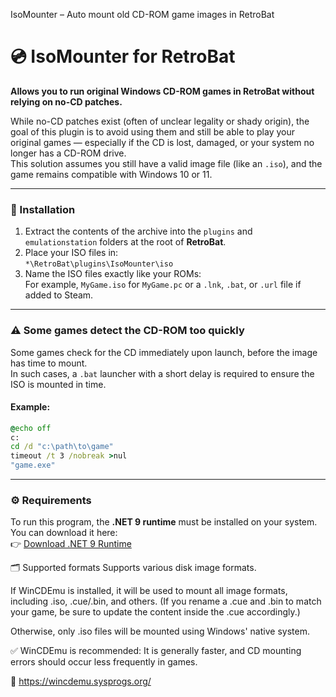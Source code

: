 IsoMounter – Auto mount old CD-ROM game images in RetroBat


# 💿 IsoMounter for RetroBat

**Allows you to run original Windows CD-ROM games in RetroBat without relying on no-CD patches.**

While no-CD patches exist (often of unclear legality or shady origin), the goal of this plugin is to avoid using them and still be able to play your original games — especially if the CD is lost, damaged, or your system no longer has a CD-ROM drive.  
This solution assumes you still have a valid image file (like an `.iso`), and the game remains compatible with Windows 10 or 11.

---

### 📁 Installation

1. Extract the contents of the archive into the `plugins` and `emulationstation` folders at the root of **RetroBat**.
2. Place your ISO files in:  
   `*\RetroBat\plugins\IsoMounter\iso`
3. Name the ISO files exactly like your ROMs:  
   For example, `MyGame.iso` for `MyGame.pc` or a `.lnk`, `.bat`, or `.url` file if added to Steam.

---

### ⚠️ Some games detect the CD-ROM too quickly

Some games check for the CD immediately upon launch, before the image has time to mount.  
In such cases, a `.bat` launcher with a short delay is required to ensure the ISO is mounted in time.

#### Example:

```bat
@echo off
c:
cd /d "c:\path\to\game"
timeout /t 3 /nobreak >nul
"game.exe"
```

---

### ⚙️ Requirements

To run this program, the **.NET 9 runtime** must be installed on your system.  
You can download it here:  
👉 [Download .NET 9 Runtime](https://dotnet.microsoft.com/en-us/download/dotnet/9.0/runtime)

🗂️ Supported formats
Supports various disk image formats.

If WinCDEmu is installed, it will be used to mount all image formats, including .iso, .cue/.bin, and others.
(If you rename a .cue and .bin to match your game, be sure to update the content inside the .cue accordingly.)

Otherwise, only .iso files will be mounted using Windows' native system.

✅ WinCDEmu is recommended:
It is generally faster, and CD mounting errors should occur less frequently in games.

🔗 https://wincdemu.sysprogs.org/
